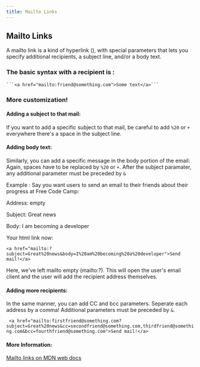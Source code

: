 ```yaml
---
title: Mailto Links
---
```

## Mailto Links

<!-- The article goes here, in GitHub-flavored Markdown. Feel free to add YouTube videos, images, and CodePen/JSBin embeds  -->

A mailto link is a kind of hyperlink (<a href=""></a>), with special parameters that lets you specify additional recipients, a subject line, and/or a body text.

### The basic syntax with a recipient is : 
    ```<a href="mailto:friend@something.com">Some text</a>```

### More customization!

#### Adding a subject to that mail:

If you want to add a specific subject to that mail, be careful to add `%20` or `+` everywhere there's a space in the subject line.

#### Adding body text:

Similarly, you can add a specific message in the body portion of the email:
Again, spaces have to be replaced by `%20` or `+`.
After the subject paramater, any additional parameter must be preceded by `&`

Example : Say you want users to send an email to their friends about their progress at Free Code Camp:

Address: empty

Subject: Great news

Body: I am becoming a developer

Your html link now:

   ```<a href="mailto:?subject=Great%20news&body=I%20am%20becoming%20a%20developer">Send mail!</a>```
    
Here, we've left mailto empty (mailto:?). This will open the user's email client and the user will add the recipient address themselves.

#### Adding more recipients:

In the same manner, you can add CC and bcc parameters. 
Seperate each address by a comma! 
Additional parameters must be preceded by `&`.

   ``` <a href="mailto:firstfriend@something.com?subject=Great%20news&cc=secondfriend@something.com,thirdfriend@something.com&bcc=fourthfriend@something.com">Send mail!</a>```

#### More Information:
<!-- Please add any articles you think might be helpful to read before writing the article -->
<a href='https://developer.mozilla.org/en-US/docs/Learn/HTML/Introduction_to_HTML/Creating_hyperlinks' target='_blank' rel='nofollow'>Mailto links on MDN web docs</a>


